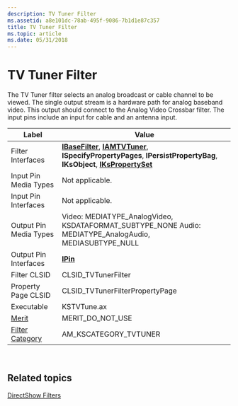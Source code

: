 ```yaml
---
description: TV Tuner Filter
ms.assetid: a8e101dc-78ab-495f-9086-7b1d1e87c357
title: TV Tuner Filter
ms.topic: article
ms.date: 05/31/2018
---
```


# TV Tuner Filter

The TV Tuner filter selects an analog broadcast or cable channel to be viewed. The single output stream is a hardware path for analog baseband video. This output should connect to the Analog Video Crossbar filter. The input pins include an input for cable and an antenna input.



| Label | Value |
|------------------------------------------|-----------------------------------------------------------------------------------------------------------------------------------------------------------------------------------|
| Filter Interfaces                        | [**IBaseFilter**](/windows/desktop/api/Strmif/nn-strmif-ibasefilter), [**IAMTVTuner**](/windows/desktop/api/Strmif/nn-strmif-iamtvtuner), **ISpecifyPropertyPages**, **IPersistPropertyBag**, **IKsObject**, [**IKsPropertySet**](ikspropertyset.md) |
| Input Pin Media Types                    | Not applicable.                                                                                                                                                                   |
| Input Pin Interfaces                     | Not applicable.                                                                                                                                                                   |
| Output Pin Media Types                   | Video: MEDIATYPE\_AnalogVideo, KSDATAFORMAT\_SUBTYPE\_NONE Audio: MEDIATYPE\_AnalogAudio, MEDIASUBTYPE\_NULL                                                                      |
| Output Pin Interfaces                    | [**IPin**](/windows/desktop/api/Strmif/nn-strmif-ipin)                                                                                                                                                              |
| Filter CLSID                             | CLSID\_TVTunerFilter                                                                                                                                                              |
| Property Page CLSID                      | CLSID\_TVTunerFilterPropertyPage                                                                                                                                                  |
| Executable                               | KSTVTune.ax                                                                                                                                                                       |
| [Merit](merit.md)                       | MERIT\_DO\_NOT\_USE                                                                                                                                                               |
| [Filter Category](filter-categories.md) | AM\_KSCATEGORY\_TVTUNER                                                                                                                                                           |



 

## Related topics

<dl> <dt>

[DirectShow Filters](directshow-filters.md)
</dt> </dl>

 

 



